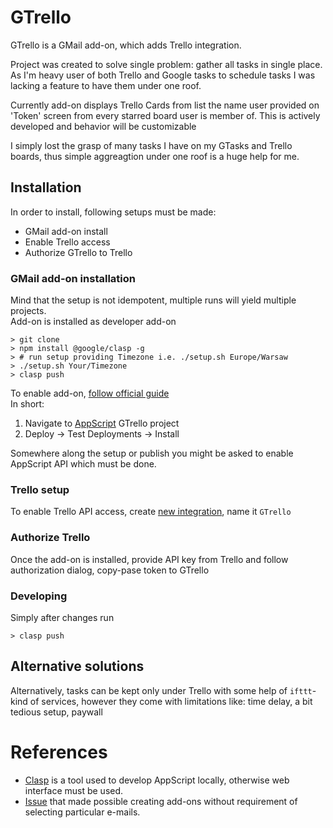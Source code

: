 # GTrello
GTrello is a GMail add-on, which adds Trello integration.

Project was created to solve single problem: gather all tasks in single place.  
As I'm heavy user of both Trello and Google tasks to schedule tasks I was lacking a feature to have them under one roof.

Currently add-on displays Trello Cards from list the name user provided on 'Token' screen from every starred board user is member of.
This is actively developed and behavior will be customizable

I simply lost the grasp of many tasks I have on my GTasks and Trello boards, thus simple aggreagtion under one roof is a huge help for me.

## Installation
In order to install, following setups must be made:
- GMail add-on install
- Enable Trello access
- Authorize GTrello to Trello

### GMail add-on installation
Mind that the setup is not idempotent, multiple runs will yield multiple projects.  
Add-on is installed as developer add-on
```
> git clone
> npm install @google/clasp -g
> # run setup providing Timezone i.e. ./setup.sh Europe/Warsaw
> ./setup.sh Your/Timezone
> clasp push
```

To enable add-on, [follow official guide](https://developers.google.com/apps-script/add-ons/how-tos/testing-workspace-addons#install_an_unpublished)  
In short:  
1. Navigate to [AppScript](https://script.google.com/home) GTrello project
1. Deploy -> Test Deployments -> Install

Somewhere along the setup or publish you might be asked to enable AppScript API which must be done.

### Trello setup
To enable Trello API access, create [new integration](https://trello.com/power-ups/admin), name it `GTrello`

### Authorize Trello
Once the add-on is installed, provide API key from Trello and follow authorization dialog, copy-pase token to GTrello

### Developing
Simply after changes run
```
> clasp push
```

## Alternative solutions
Alternatively, tasks can be kept only under Trello with some help of `ifttt`-kind of services, however they come with limitations like: time delay, a bit tedious setup, paywall

# References
- [Clasp](https://developers.google.com/apps-script/guides/clasp) is a tool used to develop AppScript locally, otherwise web interface must be used.
- [Issue](https://issuetracker.google.com/issues/111312904) that made possible creating add-ons without requirement of selecting particular e-mails.
